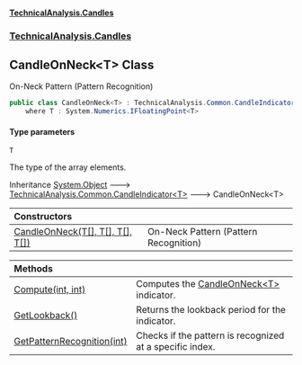 #### [TechnicalAnalysis\.Candles](Atypical.TechnicalAnalysis.Candles.md 'Atypical\.TechnicalAnalysis\.Candles')
### [TechnicalAnalysis\.Candles](Atypical.TechnicalAnalysis.Candles.md#TechnicalAnalysis.Candles 'TechnicalAnalysis\.Candles')

## CandleOnNeck\<T\> Class

On\-Neck Pattern \(Pattern Recognition\)

```csharp
public class CandleOnNeck<T> : TechnicalAnalysis.Common.CandleIndicator<T>
    where T : System.Numerics.IFloatingPoint<T>
```
#### Type parameters

<a name='TechnicalAnalysis.Candles.CandleOnNeck_T_.T'></a>

`T`

The type of the array elements\.

Inheritance [System\.Object](https://docs.microsoft.com/en-us/dotnet/api/System.Object 'System\.Object') &#129106; [TechnicalAnalysis\.Common\.CandleIndicator&lt;](https://docs.microsoft.com/en-us/dotnet/api/TechnicalAnalysis.Common.CandleIndicator-1 'TechnicalAnalysis\.Common\.CandleIndicator\`1')[T](CandleOnNeck_T_.md#TechnicalAnalysis.Candles.CandleOnNeck_T_.T 'TechnicalAnalysis\.Candles\.CandleOnNeck\<T\>\.T')[&gt;](https://docs.microsoft.com/en-us/dotnet/api/TechnicalAnalysis.Common.CandleIndicator-1 'TechnicalAnalysis\.Common\.CandleIndicator\`1') &#129106; CandleOnNeck\<T\>

| Constructors | |
| :--- | :--- |
| [CandleOnNeck\(T\[\], T\[\], T\[\], T\[\]\)](CandleOnNeck_T_.CandleOnNeck(T[],T[],T[],T[]).md 'TechnicalAnalysis\.Candles\.CandleOnNeck\<T\>\.CandleOnNeck\(T\[\], T\[\], T\[\], T\[\]\)') | On\-Neck Pattern \(Pattern Recognition\) |

| Methods | |
| :--- | :--- |
| [Compute\(int, int\)](CandleOnNeck_T_.Compute(int,int).md 'TechnicalAnalysis\.Candles\.CandleOnNeck\<T\>\.Compute\(int, int\)') | Computes the [CandleOnNeck&lt;T&gt;](CandleOnNeck_T_.md 'TechnicalAnalysis\.Candles\.CandleOnNeck\<T\>') indicator\. |
| [GetLookback\(\)](CandleOnNeck_T_.GetLookback().md 'TechnicalAnalysis\.Candles\.CandleOnNeck\<T\>\.GetLookback\(\)') | Returns the lookback period for the indicator\. |
| [GetPatternRecognition\(int\)](CandleOnNeck_T_.GetPatternRecognition(int).md 'TechnicalAnalysis\.Candles\.CandleOnNeck\<T\>\.GetPatternRecognition\(int\)') | Checks if the pattern is recognized at a specific index\. |
